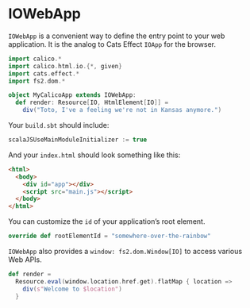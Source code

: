 # IOWebApp

`IOWebApp` is a convenient way to define the entry point to your web application. It is the analog to Cats Effect `IOApp` for the browser.

```scala mdoc:js:compile-only
import calico.*
import calico.html.io.{*, given}
import cats.effect.*
import fs2.dom.*

object MyCalicoApp extends IOWebApp:
  def render: Resource[IO, HtmlElement[IO]] =
    div("Toto, I've a feeling we're not in Kansas anymore.")
```

Your `build.sbt` should include:
```scala
scalaJSUseMainModuleInitializer := true
```

And your `index.html` should look something like this:

```html
<html>
  <body>
    <div id="app"></div>
    <script src="main.js"></script>
  </body>
</html>
```

You can customize the `id` of your application’s root element.

```scala
override def rootElementId = "somewhere-over-the-rainbow"
```

`IOWebApp` also provides a `window: fs2.dom.Window[IO]` to access various Web APIs.

```scala
def render =
  Resource.eval(window.location.href.get).flatMap { location =>
    div(s"Welcome to $location")
  }
```
